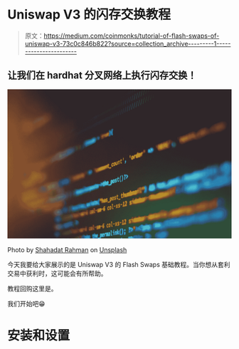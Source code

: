 # Uniswap V3 的闪存交换教程

> 原文：<https://medium.com/coinmonks/tutorial-of-flash-swaps-of-uniswap-v3-73c0c846b822?source=collection_archive---------1----------------------->

## 让我们在 hardhat 分叉网络上执行闪存交换！

![](img/c88ec71531a08de4411443b3668f82ca.png)

Photo by [Shahadat Rahman](https://unsplash.com/@hishahadat?utm_source=medium&utm_medium=referral) on [Unsplash](https://unsplash.com?utm_source=medium&utm_medium=referral)

今天我要给大家展示的是 Uniswap V3 的 Flash Swaps 基础教程。当你想从套利交易中获利时，这可能会有所帮助。

教程回购这里是。

我们开始吧😁

# 安装和设置